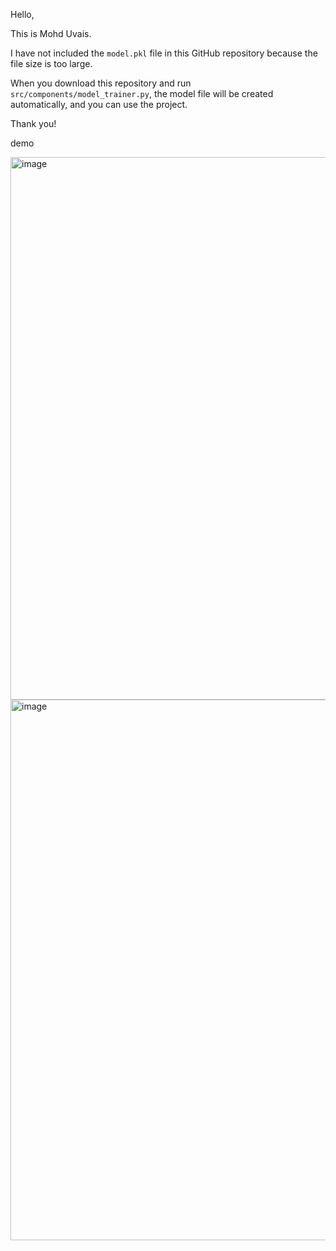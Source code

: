 Hello,

This is Mohd Uvais.

I have not included the `model.pkl` file in this GitHub repository because the file size is too large.

When you download this repository and run `src/components/model_trainer.py`, the model file will be created automatically, and you can use the project.

Thank you!

demo

<img width="1812" height="868" alt="image" src="https://github.com/user-attachments/assets/906c2a9d-48d2-4269-b8e0-7718a5ab20cd" />
<img width="1757" height="865" alt="image" src="https://github.com/user-attachments/assets/b10386f2-6f20-4ae5-aa32-3ab8e8866683" />






